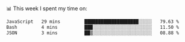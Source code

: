 📊 This week I spent my time on:
<!--START_SECTION:waka-->

```txt
JavaScript   29 mins         ████████████████████░░░░░   79.63 %
Bash         4 mins          ███░░░░░░░░░░░░░░░░░░░░░░   11.50 %
JSON         3 mins          ██▒░░░░░░░░░░░░░░░░░░░░░░   08.88 %
```

<!--END_SECTION:waka-->

